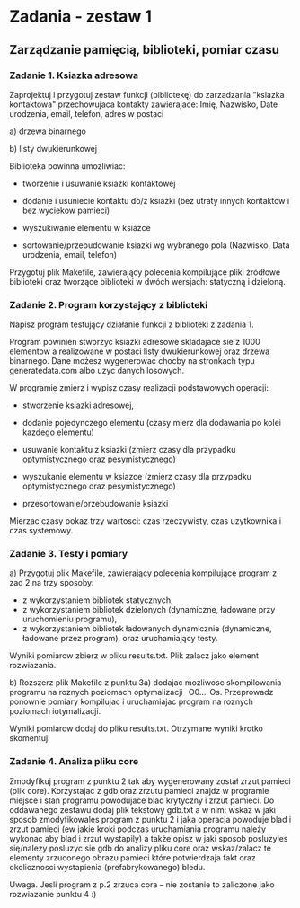 # Zadania - zestaw 1
## Zarządzanie pamięcią, biblioteki, pomiar czasu 
### Zadanie 1. Ksiazka adresowa
Zaprojektuj i przygotuj zestaw funkcji (bibliotekę) do zarzadzania "ksiazka kontaktowa" przechowujaca kontakty zawierajace:  Imię, Nazwisko, Date urodzenia, email, telefon, adres w postaci

a) drzewa binarnego

b) listy dwukierunkowej

Biblioteka powinna umozliwiac: 

- tworzenie i usuwanie ksiazki kontaktowej 

- dodanie i usuniecie  kontaktu do/z ksiazki (bez utraty innych kontaktow i bez wyciekow pamieci) 

- wyszukiwanie elementu w ksiazce

- sortowanie/przebudowanie ksiazki wg wybranego pola (Nazwisko, Data urodzenia, email, telefon)

Przygotuj plik Makefile, zawierający polecenia kompilujące pliki źródłowe biblioteki oraz tworzące biblioteki w dwóch wersjach: statyczną i dzieloną.

### Zadanie 2. Program korzystający z biblioteki
Napisz program testujący działanie funkcji z biblioteki z zadania 1.

Program powinien stworzyc ksiazki adresowe skladajace sie z 1000 elementow a realizowane w postaci listy dwukierunkowej oraz drzewa binarnego. Dane możesz wygenerowac chocby na stronkach typu generatedata.com albo uzyc danych losowych.

W programie zmierz i wypisz czasy realizacji podstawowych operacji:

- stworzenie ksiazki adresowej,

- dodanie pojedynczego elementu (czasy mierz dla dodawania po kolei kazdego elementu)

- usuwanie kontaktu z ksiazki (zmierz czasy dla przypadku optymistycznego oraz pesymistycznego)

- wyszukanie elementu w ksiazce (zmierz czasy dla przypadku optymistycznego oraz pesymistycznego)

- przesortowanie/przebudowanie ksiazki

Mierzac czasy pokaz trzy wartosci: czas rzeczywisty, czas uzytkownika i czas systemowy.

### Zadanie 3. Testy i pomiary
a) Przygotuj plik Makefile, zawierający polecenia kompilujące program z zad 2 na trzy sposoby:
- z wykorzystaniem bibliotek statycznych,
- z wykorzystaniem bibliotek dzielonych (dynamiczne, ładowane przy uruchomieniu programu),
- z wykorzystaniem bibliotek ładowanych dynamicznie (dynamiczne, ładowane przez program),
oraz uruchamiający testy.

Wyniki pomiarow zbierz w pliku results.txt. Plik zalacz jako element rozwiazania.

b) Rozszerz plik Makefile z punktu 3a) dodajac mozliwosc skompilowania programu na roznych poziomach optymalizacji -O0...-Os. Przeprowadz ponownie pomiary kompilujac i uruchamiajac program na roznych poziomach iotymalizacji.

Wyniki pomiarow dodaj do pliku results.txt. Otrzymane wyniki krotko skomentuj.

### Zadanie 4. Analiza pliku core
Zmodyfikuj program z punktu 2 tak aby wygenerowany został zrzut pamieci (plik core). Korzystajac z gdb oraz zrzutu pamieci znajdz w programie miejsce i stan programu powodujace blad krytyczny i zrzut pamieci. Do oddawanego zestawu dodaj plik tekstowy gdb.txt a w nim: wskaz w jaki sposob zmodyfikowales program z punktu 2 i jaka operacja powoduje blad i zrzut pamieci (ew jakie kroki podczas uruchamiania programu należy wykonac aby blad i zrzut wystapily) a także opisz w jaki sposob posluzyles się/nalezy posluzyc sie gdb do analizy pliku core oraz wskaz/zalacz te elementy zrzuconego obrazu pamieci które potwierdzaja fakt oraz okolicznosci wystapienia (prefabrykowanego) bledu.

Uwaga. Jesli program z p.2 zrzuca cora – nie zostanie to zaliczone jako rozwiazanie punktu 4 :)